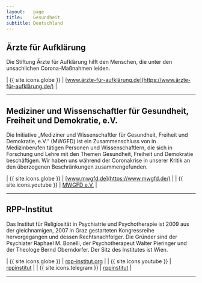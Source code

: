 ```yaml
---
layout:   page
title:    Gesundheit
subtitle: Deutschland
---
```


## Ärzte für Aufklärung

Die Stiftung Ärzte für Aufklärung hilft den Menschen, die unter den unsachlichen Corona-Maßnahmen leiden. 

| {{ site.icons.globe }}    | [www.ärzte-für-aufklärung.de](https://www.ärzte-für-aufklärung.de/) |

---

## Mediziner und Wissenschaftler für Gesundheit, Freiheit und Demokratie, e.V.

Die Initiative „Mediziner und Wissenschaftler für Gesundheit, Freiheit und Demokratie, e.V.“ (MWGFD) ist ein Zusammenschluss von in Medizinberufen tätigen Personen und Wissenschaftlern, die sich in Forschung und Lehre mit den Themen Gesundheit, Freiheit und Demokratie beschäftigen. Wir haben uns während der Coronakrise in unserer Kritik an den überzogenen Beschränkungen zusammengefunden.

| {{ site.icons.globe }}    | [www.mwgfd.de](https://www.mwgfd.de/) |
| {{ site.icons.youtube }}  | [MWGFD e.V.](https://www.youtube.com/channel/UCxIFA_dljpxpUU8-rEXG5Rw) |

---

## RPP-Institut

Das Institut für Religiosität in Psychiatrie und Psychotherapie ist 2009 aus der gleichnamigen, 2007 in Graz gestarteten Kongressreihe hervorgegangen und dessen Rechtsnachfolger. Die Gründer sind der Psychiater Raphael M. Bonelli, der Psychotherapeut Walter Pieringer und der Theologe Bernd Oberndorfer. Der Sitz des Institutes ist Wien.

| {{ site.icons.globe }}    | [rpp-institut.org](https://rpp-institut.org/) |
| {{ site.icons.youtube }}  | [rppinstitut](https://www.youtube.com/user/rppinstitut) |
| {{ site.icons.telegram }} | [rppinstitut](https://t.me/rppinstitut) |

---
